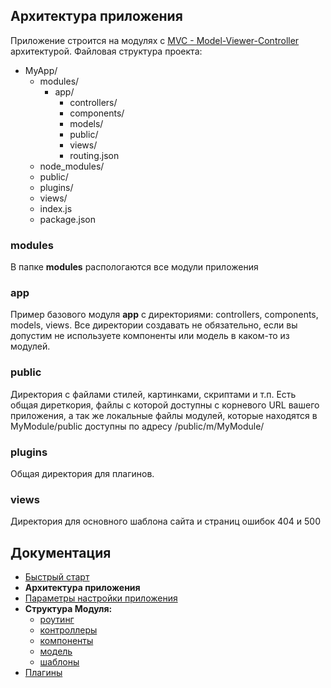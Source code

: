 ## Архитектура приложения

Приложение строится на модулях с [MVC - Model-Viewer-Controller](https://ru.wikipedia.org/wiki/Model-View-Controller) архитектурой.
Файловая структура проекта:

* MyApp/
    * modules/
        * app/
            * controllers/
            * components/
            * models/
            * public/
            * views/
            * routing.json
    * node_modules/
    * public/
    * plugins/
    * views/
    * index.js
    * package.json

### modules

В папке **modules** распологаются все модули приложения

### app

Пример базового модуля **app** с директориями: controllers, components, models, views.
Все директории создавать не обязательно, если вы допустим не используете компоненты или модель в каком-то из модулей.

### public

Директория с файлами стилей, картинками, скриптами и т.п. Есть общая диреткория, файлы с которой доступны с корневого URL вашего приложения,
а так же локальные файлы модулей, которые находятся в MyModule/public доступны по адресу /public/m/MyModule/

### plugins

Общая директория для плагинов.

### views

Директория для основного шаблона сайта и страниц ошибок 404 и 500

## Документация

* [Быстрый старт](https://github.com/PoluosmakAndrew/lizard-engine/blob/master/docs/getstarted.md)
* **Архитектура приложения**
* [Параметры настройки приложения](https://github.com/PoluosmakAndrew/lizard-engine/blob/master/docs/configuration.md)
* **Структура Модуля:**
    * [роутинг](https://github.com/PoluosmakAndrew/lizard-engine/blob/master/docs/module_routing.md)
    * [контроллеры](https://github.com/PoluosmakAndrew/lizard-engine/blob/master/docs/module_controller.md)
    * [компоненты](https://github.com/PoluosmakAndrew/lizard-engine/blob/master/docs/module_component.md)
    * [модель](https://github.com/PoluosmakAndrew/lizard-engine/blob/master/docs/module_model.md)
    * [шаблоны](https://github.com/PoluosmakAndrew/lizard-engine/blob/master/docs/module_template.md)
* [Плагины](https://github.com/PoluosmakAndrew/lizard-engine/blob/master/docs/plugins.md)
